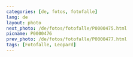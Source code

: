 ```yaml
---
categories: [de, fotos, fotofalle]
lang: de
layout: photo
next_photo: /de/fotos/fotofalle/P0000475.html
picname: P0000476
prev_photo: /de/fotos/fotofalle/P0000477.html
tags: [Fotofalle, Leopard]
---
```

